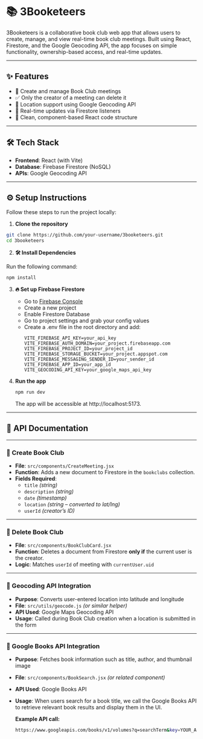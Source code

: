 # 📚 3Booketeers

3Booketeers is a collaborative book club web app that allows users to create, manage, and view real-time book club meetings. Built using React, Firestore, and the Google Geocoding API, the app focuses on simple functionality, ownership-based access, and real-time updates.

---

## ✨ Features

- 🔐 Create and manage Book Club meetings
- ✅ Only the creator of a meeting can delete it
- 🧭 Location support using Google Geocoding API
- 🔄 Real-time updates via Firestore listeners
- 🧼 Clean, component-based React code structure

---

## 🛠️ Tech Stack

- **Frontend**: React (with Vite)
- **Database**: Firebase Firestore (NoSQL)
- **APIs**: Google Geocoding API

---

## ⚙️ Setup Instructions

Follow these steps to run the project locally:

1. **Clone the repository**

```bash
git clone https://github.com/your-username/3booketeers.git
cd 3booketeers
```

2. **🛠️ Install Dependencies**

Run the following command:

```bash
npm install
```

3. **:fire: Set up Firebase Firestore**
   - Go to [Firebase Console](https://console.firebase.google.com/)
   - Create a new project
   - Enable Firestore Database
   - Go to project settings and grab your config values
   - Create a .env file in the root directory and add:
     ```env
     VITE_FIREBASE_API_KEY=your_api_key
     VITE_FIREBASE_AUTH_DOMAIN=your_project.firebaseapp.com
     VITE_FIREBASE_PROJECT_ID=your_project_id
     VITE_FIREBASE_STORAGE_BUCKET=your_project.appspot.com
     VITE_FIREBASE_MESSAGING_SENDER_ID=your_sender_id
     VITE_FIREBASE_APP_ID=your_app_id
     VITE_GEOCODING_API_KEY=your_google_maps_api_key
     ```
     
4. **Run the app**
   ```bash
   npm run dev
   ```
   The app will be accessible at http://localhost:5173.

---

## 🧪 API Documentation

---

### 🔸 Create Book Club

- **File**: `src/components/CreateMeeting.jsx`
- **Function**: Adds a new document to Firestore in the `bookclubs` collection.
- **Fields Required**:
  - `title` *(string)*
  - `description` *(string)*
  - `date` *(timestamp)*
  - `location` *(string – converted to lat/lng)*
  - `userId` *(creator’s ID)*

---

### 🔸 Delete Book Club

- **File**: `src/components/BookClubCard.jsx`
- **Function**: Deletes a document from Firestore **only if** the current user is the creator.
- **Logic**: Matches `userId` of meeting with `currentUser.uid`

---

### 🔸 Geocoding API Integration

- **Purpose**: Converts user-entered location into latitude and longitude
- **File**: `src/utils/geocode.js` *(or similar helper)*
- **API Used**: Google Maps Geocoding API
- **Usage**: Called during Book Club creation when a location is submitted in the form

---

### 🔸 Google Books API Integration

- **Purpose**: Fetches book information such as title, author, and thumbnail image
- **File**: `src/components/BookSearch.jsx` *(or related component)*
- **API Used**: Google Books API  
- **Usage**: When users search for a book title, we call the Google Books API to retrieve relevant book results and display them in the UI.

  **Example API call:**
  ```bash
  https://www.googleapis.com/books/v1/volumes?q=searchTerm&key=YOUR_API_KEY
